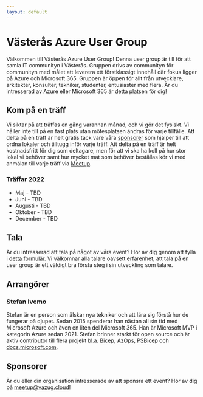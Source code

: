 ```yaml
---
layout: default
---
```


# Västerås Azure User Group

Välkommen till Västerås Azure User Group! Denna user group är till för att samla IT communityn i Västerås. Gruppen drivs av communityn för communityn med målet att leverera ett förstklassigt innehåll där fokus ligger på Azure och Microsoft 365. Gruppen är öppen för allt från utvecklare, arkitekter, konsulter, tekniker, studenter, entusiaster med flera. Är du intresserad av Azure eller Microsoft 365 är detta platsen för dig!

## Kom på en träff

Vi siktar på att träffas en gång varannan månad, och vi gör det fysiskt. Vi håller inte till på en fast plats utan mötesplatsen ändras för varje tillfälle. Att delta på en träff är helt gratis tack vare våra [sponsorer](./sponsors) som hjälper till att ordna lokaler och tilltugg inför varje träff. Att delta på en träff är helt kostnadsfritt för dig som deltagare, men för att vi ska ha koll på hur stor lokal vi behöver samt hur mycket mat som behöver beställas kör vi med anmälan till varje träff via [Meetup](https://www.meetup.com/vasteras-azure-user-group/).

### Träffar 2022

- Maj - TBD
- Juni - TBD
- Augusti - TBD
- Oktober - TBD
- December - TBD

## Tala

Är du intresserad att tala på något av våra event? Hör av dig genom att fylla i [detta formulär](https://forms.office.com/r/aZG26jhRzp). Vi välkomnar alla talare oavsett erfarenhet, att tala på en user group är ett väldigt bra första steg i sin utveckling som talare.

## Arrangörer

### Stefan Ivemo

Stefan är en person som älskar nya tekniker och att lära sig förstå hur de fungerar på djupet. Sedan 2015 spenderar han nästan all sin tid med Microsoft Azure och även en liten del Microsoft 365. Han är Microsoft MVP i kategorin Azure sedan 2021. Stefan brinner starkt för open source och är aktiv contributor till flera projekt bl.a. [Bicep](https://github.com/Azure/bicep), [AzOps](https://github.com/Azure/AzOps), [PSBicep](https://github.com/PSBicep/PSBicep) och [docs.microsoft.com](https://github.com/MicrosoftDocs/azure-docs).

## Sponsorer

Är du eller din organisation intresserade av att sponsra ett event? Hör av dig på [meetup@vazug.cloud](mailto:meetup@vazug.cloud)!
